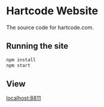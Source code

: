 # Hartcode Website
The source code for hartcode.com.

## Running the site
```bash
npm install
npm start
```

## View
[localhost:8811](http://localhost:8811)

